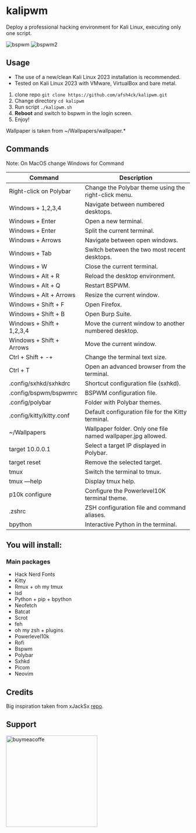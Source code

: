 # kalipwm

Deploy a professional hacking environment for Kali Linux, executing only one script.

![bspwm](https://github.com/afsh4ck/kalipwm/assets/132138425/cac4fb37-fd1b-43d5-a16f-90b867742da2)
![bspwm2](https://github.com/afsh4ck/kalipwm/assets/132138425/7a7890a3-71ef-4664-8435-560053eb87ba)

## Usage

- The use of a new/clean Kali Linux 2023 installation is recommended.
- Tested on Kali Linux 2023 with VMware, VirtualBox and bare metal.

1. clone repo `git clone https://github.com/afsh4ck/kalipwm.git`
2. Change directory `cd kalipwm`
3. Run script `./kalipwm.sh`
4. **Reboot** and switch to bspwm in the login screen.
5. Enjoy!

Wallpaper is taken from ~/Wallpapers/wallpaper.\*

## Commands

Note: On MacOS change Windows for Command

| Command                    | Description                                               |
|---------------------------|-----------------------------------------------------------|
| Right-click on Polybar     | Change the Polybar theme using the right-click menu.       |
| Windows + 1,2,3,4          | Navigate between numbered desktops.                        |
| Windows + Enter            | Open a new terminal.                                       |
| Windows + Enter            | Split the current terminal.                                |
| Windows + Arrows           | Navigate between open windows.                             |
| Windows + Tab              | Switch between the two most recent desktops.              |
| Windows + W                | Close the current terminal.                                |
| Windows + Alt + R          | Reload the desktop environment.                            |
| Windows + Alt + Q          | Restart BSPWM.                                            |
| Windows + Alt + Arrows     | Resize the current window.                                 |
| Windows + Shift + F        | Open Firefox.                                             |
| Windows + Shift + B        | Open Burp Suite.                                          |
| Windows + Shift + 1,2,3,4   | Move the current window to another numbered desktop.      |
| Windows + Shift + Arrows   | Move the current window.                                   |
| Ctrl + Shift + -+          | Change the terminal text size.                             |
| Ctrl + T                   | Open an advanced browser from the terminal.               |
| .config/sxhkd/sxhkdrc      | Shortcut configuration file (sxhkd).                      |
| .config/bspwm/bspwmrc       | BSPWM configuration file.                                 |
| .config/polybar            | Folder with Polybar themes.                                |
| .config/kitty/kitty.conf   | Default configuration file for the Kitty terminal.         |
| ~/Wallpapers               | Wallpaper folder. Only one file named wallpaper.jpg allowed.|
| target 10.0.0.1            | Select a target IP displayed in Polybar.                  |
| target reset               | Remove the selected target.                               |
| tmux                       | Switch the terminal to tmux.                              |
| tmux —help                 | Display tmux help.                                       |
| p10k configure             | Configure the Powerlevel10K terminal theme.               |
| .zshrc                     | ZSH configuration file and command aliases.               |
| bpython                    | Interactive Python in the terminal.                       |


## You will install:

### Main packages

- Hack Nerd Fonts
- Kitty
- Rmux + oh my tmux
- lsd
- Python + pip + bpython
- Neofetch
- Batcat
- Scrot
- feh
- oh my zsh + plugins
- Powerlevel10k
- Rofi
- Bspwm
- Polybar
- Sxhkd
- Picom
- Neovim

## Credits

Big inspiration taken from xJackSx [repo](https://github.com/xJackSx/BSPWMparrot).

## Support

<a href="https://www.buymeacoffee.com/afsh4ck" rel="nofollow"><img width="250" alt="buymeacoffe" src="https://camo.githubusercontent.com/cd9a722712fec4278ef95ff114b458897a37a52ef8129b6c833efcf8c66e2211/68747470733a2f2f63646e2e6275796d6561636f666665652e636f6d2f627574746f6e732f76322f64656661756c742d6f72616e67652e706e67" data-canonical-src="https://cdn.buymeacoffee.com/buttons/v2/default-orange.png" style="max-width: 100%;"></a></p>

